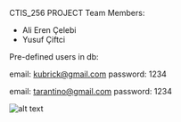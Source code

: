 CTIS_256 PROJECT
Team Members:
- Ali Eren Çelebi
- Yusuf Çiftci



Pre-defined users in db:

email: kubrick@gmail.com
password: 1234

email: tarantino@gmail.com
password: 1234


![alt text](https://imgur.com/a/JkWzgbb)